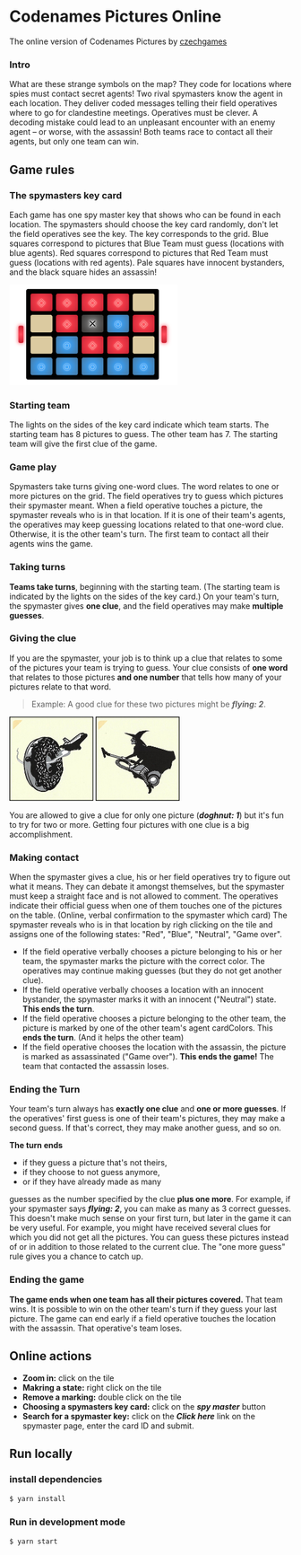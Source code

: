 # Codenames Pictures Online
The online version of Codenames Pictures by [czechgames](https://czechgames.com/en/codenames-pictures/)

### Intro
What are these strange symbols on the map? They code for locations where spies must contact secret agents!
Two rival spymasters know the agent in each location. They deliver coded messages telling their field operatives where to go for clandestine meetings. Operatives must be clever. A decoding mistake could lead to an unpleasant encounter with an enemy agent – or worse, with the assassin!
Both teams race to contact all their agents, but only one team can win.

## Game rules
### The spymasters key card
Each game has one spy master key that shows who can be found in each location.
The spymasters should choose the key card randomly, don't let the field operatives see the key.
The key corresponds to the grid. Blue squares correspond to pictures that Blue Team
must guess (locations with blue agents). Red squares correspond to pictures that Red Team must
guess (locations with red agents). Pale squares have innocent bystanders, and the black square
hides an assassin!

<img src="public/images/docs/spymaster-key-example.png" width="300px">

### Starting team
The lights on the sides of the key card indicate which team starts. The starting team
has 8 pictures to guess. The other team has 7. The starting team will give the first
clue of the game.

### Game play
Spymasters take turns giving one-word clues.
The word relates to one or more pictures on the grid. The field operatives try to guess which pictures their spymaster meant.
When a field operative touches a picture, the spymaster reveals who is in that location. If it is one of their team's agents, the operatives may keep guessing locations related to that one-word clue. Otherwise, it is the other team's turn. The first team to contact all their agents wins the game.

### Taking turns
**Teams take turns**, beginning with the starting team. (The starting team is indicated by the lights on the sides of the key card.)
On your team's turn, the spymaster gives **one clue**, and the field operatives may make **multiple guesses**.

### Giving the clue
If you are the spymaster, your job is to think up a clue that relates to some of the pictures your team is trying to guess.
Your clue consists of **one word** that relates to those pictures **and one number** that tells how many of your pictures relate to that word.

> Example: A good clue for these two pictures might be **_flying: 2_**.

<img src="public/images/cards/card-29.jpg" width="150px" style="display: inline-block">
<img src="public/images/cards/card-4.jpg" width="150px" style="display: inline-block">

You are allowed to give a clue for only one
picture (**_doghnut: 1_**) but it's fun to try for two or more.
Getting four pictures with one clue is a big accomplishment.

### Making contact
When the spymaster gives a clue, his or her field operatives try to figure out what it means.
They can debate it amongst themselves, but the spymaster must keep a straight face and is not allowed to comment. The operatives indicate their official guess when one of them touches one of the pictures on
the table. (Online, verbal confirmation to the spymaster which card)
The spymaster reveals who is in that location by righ clicking on the tile and assigns one of the following states: "Red", "Blue", "Neutral", "Game over".
- If the field operative verbally chooses a picture belonging to his or her team, the spymaster marks the picture with the correct color. The operatives may continue making guesses (but they do not get another clue).
- If the field operative verbally chooses a location
with an innocent bystander, the spymaster marks it with an innocent  ("Neutral") state. **This ends the turn**.
- If the field operative chooses a picture belonging to the other team, the picture is marked by one of the other team's agent cardColors.
This **ends the turn**. (And it helps the other team)
- If the field operative chooses the location
with the assassin, the picture is marked as assassinated ("Game over"). **This ends the game!**
The team that contacted the assassin loses.

### Ending the Turn
Your team's turn always has **exactly one clue** and **one or more guesses**. If the operatives' first guess is one of their team's pictures, they may make a second guess.
If that's correct, they may make another guess, and so on.

**The turn ends**
- if they guess a picture that's not theirs,
- if they choose to not guess anymore,
- or if they have already made as many

guesses as the number specified by the clue **plus one more**.
For example, if your spymaster says **_flying: 2_**, you can make as many as 3 correct guesses. This doesn't make much sense on your first turn, but later in the game it can be very useful.
For example, you might have received several clues for which you did not get all the pictures. You can guess these pictures instead of or in addition to those related to the current clue.
The "one more guess" rule gives you a chance to catch up.

### Ending the game
**The game ends when one team has all their pictures covered.**
That team wins. It is possible to win on the other team's turn if
they guess your last picture.
The game can end early if a field operative touches the location with the assassin. That operative's team loses.


## Online actions
- **Zoom in:** click on the tile
- **Makring a state:** right click on the tile
- **Remove a marking:** double click on the tile
- **Choosing a spymasters key card:** click on the **_spy master_** button
- **Search for a spymaster key:** click on the **_Click here_** link on the spymaster page, enter the card ID and submit.

## Run locally
### install dependencies
```bash
$ yarn install
```

### Run in development mode
```bash
$ yarn start
```
